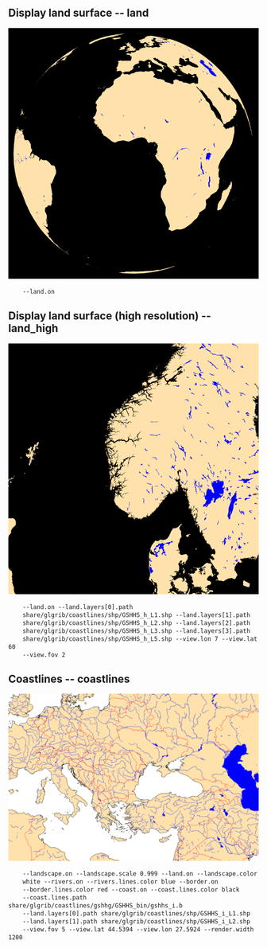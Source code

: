 ## Display land surface -- land
![](../test/land/TEST_0000.png)

```
    --land.on 
```
## Display land surface (high resolution) -- land_high
![](../test/land_high/TEST_0000.png)

```
    --land.on --land.layers[0].path 
    share/glgrib/coastlines/shp/GSHHS_h_L1.shp --land.layers[1].path 
    share/glgrib/coastlines/shp/GSHHS_h_L2.shp --land.layers[2].path 
    share/glgrib/coastlines/shp/GSHHS_h_L3.shp --land.layers[3].path 
    share/glgrib/coastlines/shp/GSHHS_h_L5.shp --view.lon 7 --view.lat 60 
    --view.fov 2 
```
## Coastlines -- coastlines
![](../test/coastlines/TEST_0000.png)

```
    --landscape.on --landscape.scale 0.999 --land.on --landscape.color 
    white --rivers.on --rivers.lines.color blue --border.on 
    --border.lines.color red --coast.on --coast.lines.color black 
    --coast.lines.path share/glgrib/coastlines/gshhg/GSHHS_bin/gshhs_i.b 
    --land.layers[0].path share/glgrib/coastlines/shp/GSHHS_i_L1.shp 
    --land.layers[1].path share/glgrib/coastlines/shp/GSHHS_i_L2.shp 
    --view.fov 5 --view.lat 44.5394 --view.lon 27.5924 --render.width 1200 
```
